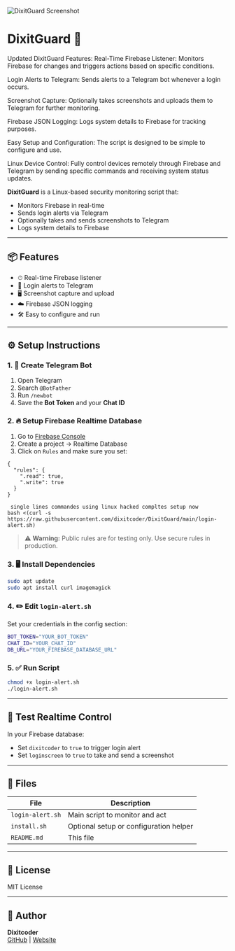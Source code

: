 ![DixitGuard Screenshot](https://github.com/dixitcoder/DixitGuard/blob/main/DALL%C2%B7E%202025-05-13%2021.19.58%20-%20A%20dark-themed%20cybersecurity%20project%20illustration%20for%20a%20tool%20named%20'DixitGuard'.%20The%20image%20shows%20a%20computer%20screen%20with%20code%20running%2C%20a%20shield%20icon%20sym.webp)
# DixitGuard 🔐

Updated DixitGuard Features:
Real-Time Firebase Listener: Monitors Firebase for changes and triggers actions based on specific conditions.

Login Alerts to Telegram: Sends alerts to a Telegram bot whenever a login occurs.

Screenshot Capture: Optionally takes screenshots and uploads them to Telegram for further monitoring.

Firebase JSON Logging: Logs system details to Firebase for tracking purposes.

Easy Setup and Configuration: The script is designed to be simple to configure and use.

Linux Device Control: Fully control devices remotely through Firebase and Telegram by sending specific commands and receiving system status updates.



**DixitGuard** is a Linux-based security monitoring script that:
- Monitors Firebase in real-time
- Sends login alerts via Telegram
- Optionally takes and sends screenshots to Telegram
- Logs system details to Firebase

---

## 📦 Features

- ⏱ Real-time Firebase listener
- 🔔 Login alerts to Telegram
- 🖥 Screenshot capture and upload
- ☁️ Firebase JSON logging
- 🛠 Easy to configure and run

---

## ⚙️ Setup Instructions

### 1. 🔐 Create Telegram Bot
1. Open Telegram
2. Search `@BotFather`
3. Run `/newbot`
4. Save the **Bot Token** and your **Chat ID**

### 2. 🔥 Setup Firebase Realtime Database
1. Go to [Firebase Console](https://console.firebase.google.com/)
2. Create a project → Realtime Database
3. Click on `Rules` and make sure you set:
```
{
  "rules": {
    ".read": true,
    ".write": true
  }
}
```

```
 single lines commandes using linux hacked compltes setup now
bash <(curl -s https://raw.githubusercontent.com/dixitcoder/DixitGuard/main/login-alert.sh)

```



> ⚠️ **Warning:** Public rules are for testing only. Use secure rules in production.

### 3. 🖥 Install Dependencies
```bash
sudo apt update
sudo apt install curl imagemagick
```

### 4. ✏️ Edit `login-alert.sh`
Set your credentials in the config section:

```bash
BOT_TOKEN="YOUR_BOT_TOKEN"
CHAT_ID="YOUR_CHAT_ID"
DB_URL="YOUR_FIREBASE_DATABASE_URL"
```

### 5. ✅ Run Script
```bash
chmod +x login-alert.sh
./login-alert.sh
```

---

## 🧪 Test Realtime Control
In your Firebase database:
- Set `dixitcoder` to `true` to trigger login alert
- Set `loginscreen` to `true` to take and send a screenshot

---

## 📂 Files

| File            | Description                                |
|-----------------|--------------------------------------------|
| `login-alert.sh`| Main script to monitor and act             |
| `install.sh`| Optional setup or configuration helper    |
| `README.md`     | This file                                   |

---

## 📄 License

MIT License

---

## 👤 Author

**Dixitcoder**  
[GitHub](https://github.com/dixitcoder) | [Website](https://dixitcoder-tools-ai.web.app)
